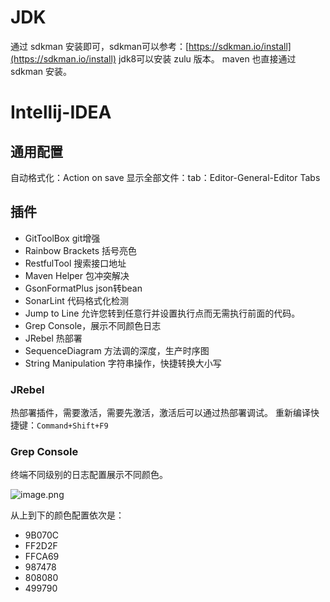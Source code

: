 
# JDK

通过 sdkman 安装即可，sdkman可以参考：[https://sdkman.io/install](https://sdkman.io/install)
jdk8可以安装 zulu 版本。
maven 也直接通过 sdkman 安装。 

# Intellij-IDEA

## 通用配置

自动格式化：Action on save
显示全部文件：tab：Editor-General-Editor Tabs

## 插件

-  GitToolBox git增强
-  Rainbow Brackets 括号亮色
-  RestfulTool 搜索接口地址
-  Maven Helper 包冲突解决
-  GsonFormatPlus json转bean
-  SonarLint 代码格式化检测
-  Jump to Line 允许您转到任意行并设置执行点而无需执行前面的代码。
-  Grep Console，展示不同颜色日志
-  JRebel 热部署
-  SequenceDiagram 方法调的深度，生产时序图
- String Manipulation 字符串操作，快捷转换大小写

### JRebel

热部署插件，需要激活，需要先激活，激活后可以通过热部署调试。
重新编译快捷键：`Command+Shift+F9`

### Grep Console

终端不同级别的日志配置展示不同颜色。

![image.png](https://vitahlin.oss-cn-shanghai.aliyuncs.com/images/blog/2022/07/202212191442819.png)

从上到下的颜色配置依次是：
- 9B070C
- FF2D2F
- FFCA69
- 987478
- 808080
- 499790